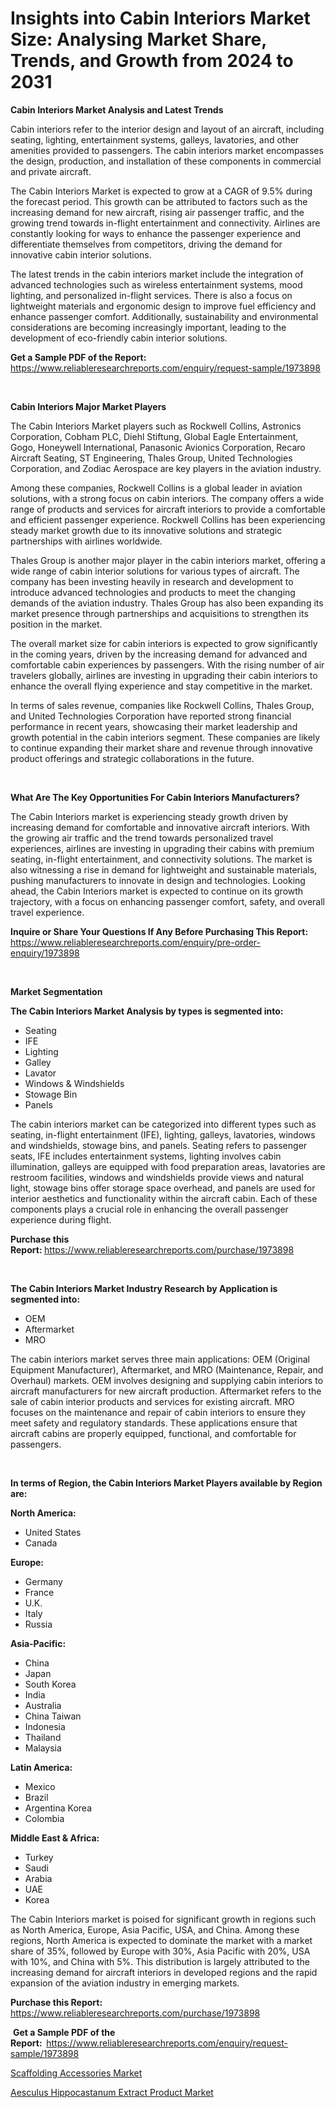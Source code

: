 <p><h1>Insights into Cabin Interiors Market Size: Analysing Market Share, Trends, and Growth from 2024 to 2031</h1></p><p><strong>Cabin Interiors Market Analysis and Latest Trends</strong></p>
<p><p>Cabin interiors refer to the interior design and layout of an aircraft, including seating, lighting, entertainment systems, galleys, lavatories, and other amenities provided to passengers. The cabin interiors market encompasses the design, production, and installation of these components in commercial and private aircraft.</p><p>The Cabin Interiors Market is expected to grow at a CAGR of 9.5% during the forecast period. This growth can be attributed to factors such as the increasing demand for new aircraft, rising air passenger traffic, and the growing trend towards in-flight entertainment and connectivity. Airlines are constantly looking for ways to enhance the passenger experience and differentiate themselves from competitors, driving the demand for innovative cabin interior solutions.</p><p>The latest trends in the cabin interiors market include the integration of advanced technologies such as wireless entertainment systems, mood lighting, and personalized in-flight services. There is also a focus on lightweight materials and ergonomic design to improve fuel efficiency and enhance passenger comfort. Additionally, sustainability and environmental considerations are becoming increasingly important, leading to the development of eco-friendly cabin interior solutions.</p></p>
<p><strong>Get a Sample PDF of the Report:&nbsp;</strong> <a href="https://www.reliableresearchreports.com/enquiry/request-sample/1973898">https://www.reliableresearchreports.com/enquiry/request-sample/1973898</a></p>
<p>&nbsp;</p>
<p><strong>Cabin Interiors Major Market Players</strong></p>
<p><p>The Cabin Interiors Market players such as Rockwell Collins, Astronics Corporation, Cobham PLC, Diehl Stiftung, Global Eagle Entertainment, Gogo, Honeywell International, Panasonic Avionics Corporation, Recaro Aircraft Seating, ST Engineering, Thales Group, United Technologies Corporation, and Zodiac Aerospace are key players in the aviation industry. </p><p>Among these companies, Rockwell Collins is a global leader in aviation solutions, with a strong focus on cabin interiors. The company offers a wide range of products and services for aircraft interiors to provide a comfortable and efficient passenger experience. Rockwell Collins has been experiencing steady market growth due to its innovative solutions and strategic partnerships with airlines worldwide. </p><p>Thales Group is another major player in the cabin interiors market, offering a wide range of cabin interior solutions for various types of aircraft. The company has been investing heavily in research and development to introduce advanced technologies and products to meet the changing demands of the aviation industry. Thales Group has also been expanding its market presence through partnerships and acquisitions to strengthen its position in the market. </p><p>The overall market size for cabin interiors is expected to grow significantly in the coming years, driven by the increasing demand for advanced and comfortable cabin experiences by passengers. With the rising number of air travelers globally, airlines are investing in upgrading their cabin interiors to enhance the overall flying experience and stay competitive in the market. </p><p>In terms of sales revenue, companies like Rockwell Collins, Thales Group, and United Technologies Corporation have reported strong financial performance in recent years, showcasing their market leadership and growth potential in the cabin interiors segment. These companies are likely to continue expanding their market share and revenue through innovative product offerings and strategic collaborations in the future.</p></p>
<p>&nbsp;</p>
<p><strong>What Are The Key Opportunities For Cabin Interiors Manufacturers?</strong></p>
<p><p>The Cabin Interiors market is experiencing steady growth driven by increasing demand for comfortable and innovative aircraft interiors. With the growing air traffic and the trend towards personalized travel experiences, airlines are investing in upgrading their cabins with premium seating, in-flight entertainment, and connectivity solutions. The market is also witnessing a rise in demand for lightweight and sustainable materials, pushing manufacturers to innovate in design and technologies. Looking ahead, the Cabin Interiors market is expected to continue on its growth trajectory, with a focus on enhancing passenger comfort, safety, and overall travel experience.</p></p>
<p><strong>Inquire or Share Your Questions If Any Before Purchasing This Report:</strong> <a href="https://www.reliableresearchreports.com/enquiry/pre-order-enquiry/1973898">https://www.reliableresearchreports.com/enquiry/pre-order-enquiry/1973898</a></p>
<p>&nbsp;</p>
<p><strong>Market Segmentation</strong></p>
<p><strong>The Cabin Interiors Market Analysis by types is segmented into:</strong></p>
<p><ul><li>Seating</li><li>IFE</li><li>Lighting</li><li>Galley</li><li>Lavator</li><li>Windows & Windshields</li><li>Stowage Bin</li><li>Panels</li></ul></p>
<p><p>The cabin interiors market can be categorized into different types such as seating, in-flight entertainment (IFE), lighting, galleys, lavatories, windows and windshields, stowage bins, and panels. Seating refers to passenger seats, IFE includes entertainment systems, lighting involves cabin illumination, galleys are equipped with food preparation areas, lavatories are restroom facilities, windows and windshields provide views and natural light, stowage bins offer storage space overhead, and panels are used for interior aesthetics and functionality within the aircraft cabin. Each of these components plays a crucial role in enhancing the overall passenger experience during flight.</p></p>
<p><strong>Purchase this Report:&nbsp;</strong><a href="https://www.reliableresearchreports.com/purchase/1973898">https://www.reliableresearchreports.com/purchase/1973898</a></p>
<p>&nbsp;</p>
<p><strong>The Cabin Interiors Market Industry Research by Application is segmented into:</strong></p>
<p><ul><li>OEM</li><li>Aftermarket</li><li>MRO</li></ul></p>
<p><p>The cabin interiors market serves three main applications: OEM (Original Equipment Manufacturer), Aftermarket, and MRO (Maintenance, Repair, and Overhaul) markets. OEM involves designing and supplying cabin interiors to aircraft manufacturers for new aircraft production. Aftermarket refers to the sale of cabin interior products and services for existing aircraft. MRO focuses on the maintenance and repair of cabin interiors to ensure they meet safety and regulatory standards. These applications ensure that aircraft cabins are properly equipped, functional, and comfortable for passengers.</p></p>
<p>&nbsp;</p>
<p><strong>In terms of Region, the Cabin Interiors Market Players available by Region are:</strong></p>
<p>
    <p> <strong> North America: </strong>
        <ul>
            <li>United States</li>
            <li>Canada</li>
        </ul>
        </p> 
    <p> <strong> Europe: </strong>
        <ul>
            <li>Germany</li>
            <li>France</li>
            <li>U.K.</li>
            <li>Italy</li>
            <li>Russia</li>
        </ul>
        </p> 
    <p> <strong> Asia-Pacific: </strong>
        <ul>
            <li>China</li>
            <li>Japan</li>
            <li>South Korea</li>
            <li>India</li>
            <li>Australia</li>
            <li>China Taiwan</li>
            <li>Indonesia</li>
            <li>Thailand</li>
            <li>Malaysia</li>
        </ul>
        </p> 
    <p> <strong> Latin America: </strong>
        <ul>
            <li>Mexico</li>
            <li>Brazil</li>
            <li>Argentina Korea</li>
            <li>Colombia</li>
        </ul>
        </p> 
    <p> <strong> Middle East & Africa: </strong>
        <ul>
            <li>Turkey</li>
            <li>Saudi</li>
            <li>Arabia</li>
            <li>UAE</li>
            <li>Korea</li>
        </ul>
    </p>
    </p>
<p><p>The Cabin Interiors market is poised for significant growth in regions such as North America, Europe, Asia Pacific, USA, and China. Among these regions, North America is expected to dominate the market with a market share of 35%, followed by Europe with 30%, Asia Pacific with 20%, USA with 10%, and China with 5%. This distribution is largely attributed to the increasing demand for aircraft interiors in developed regions and the rapid expansion of the aviation industry in emerging markets.</p></p>
<p><strong>Purchase this Report: </strong><a href="https://www.reliableresearchreports.com/purchase/1973898">https://www.reliableresearchreports.com/purchase/1973898</a></p>
<p>&nbsp;<strong>Get a Sample PDF of the Report:&nbsp;&nbsp;</strong><a href="https://www.reliableresearchreports.com/enquiry/request-sample/1973898">https://www.reliableresearchreports.com/enquiry/request-sample/1973898</a></p>
<p><strong></strong></p>
<p><p><a href="https://github.com/edytherolanlouisejk1miz0wig/Market-Research-Report-List-1/blob/main/scaffolding-accessories-market.md">Scaffolding Accessories Market</a></p><p><a href="https://military-diascia-e68.notion.site/Aesculus-Hippocastanum-Extract-Product-Market-Research-Report-Forecasted-for-Period-from-2024-203-d100ca485fe84658a9fffb290476f445">Aesculus Hippocastanum Extract Product Market</a></p></p>